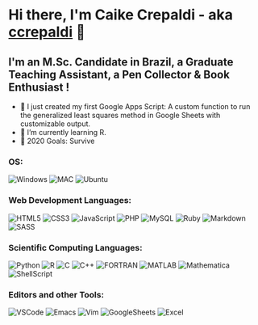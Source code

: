 # Hi there, I'm Caike Crepaldi - aka [ccrepaldi][website] 👋

## I'm an M.Sc. Candidate in Brazil, a Graduate Teaching Assistant, a Pen Collector & Book Enthusiast !

- 🔭 I just created my first Google Apps Script: A custom function to run the generalized least squares method in Google Sheets with customizable output.
- 🌱 I’m currently learning R.
- 🥅 2020 Goals: Survive

### OS:

![Windows](https://img.shields.io/badge/windows-0078D6?logo=windows&logoColor=white&style=for-the-badge)
![MAC](https://img.shields.io/badge/Mac-999999?logo=apple&logoColor=white&style=for-the-badge)
![Ubuntu](https://img.shields.io/badge/ubuntu-E95420?logo=ubuntu&logoColor=white&style=for-the-badge)

### Web Development Languages:

![HTML5](https://img.shields.io/badge/html5%20-%23E34F26.svg?&style=for-the-badge&logo=html5&logoColor=white)
![CSS3](https://img.shields.io/badge/css3%20-%231572B6.svg?&style=for-the-badge&logo=css3&logoColor=white)
![JavaScript](https://img.shields.io/badge/javascript-%23F7DF1E.svg?&style=for-the-badge&logo=javascript&logoColor=black)
![PHP](https://img.shields.io/badge/php-%23777BB4.svg?&style=for-the-badge&logo=php&logoColor=white)
![MySQL](https://img.shields.io/badge/mysql-%234479A1.svg?&style=for-the-badge&logo=mysql&logoColor=white)
![Ruby](https://img.shields.io/badge/ruby-%23CC342D.svg?&style=for-the-badge&logo=ruby&logoColor=white)
![Markdown](https://img.shields.io/badge/markdown-%23000000.svg?&style=for-the-badge&logo=markdown&logoColor=white)
![SASS](https://img.shields.io/badge/sass%20-%23CC6699.svg?&style=for-the-badge&logo=sass&logoColor=white)

### Scientific Computing Languages:
![Python](https://img.shields.io/badge/python%20-%2314354C.svg?&style=for-the-badge&logo=python&logoColor=white)
![R](https://img.shields.io/badge/r-%23276DC3.svg?&style=for-the-badge&logo=r&logoColor=white)
![C](https://img.shields.io/badge/c%20-%2300599C.svg?&style=for-the-badge&logo=c&logoColor=white)
![C++](https://img.shields.io/badge/c++%20-%2300599C.svg?&style=for-the-badge&logo=c%2B%2B&logoColor=white)
![FORTRAN](https://img.shields.io/badge/Fortran-%23744e97.svg?&style=for-the-badge&logo=fortran&logoColor=white)
![MATLAB](https://img.shields.io/badge/MATLAB-%230076A8.svg?&style=for-the-badge&logo=mathworks&logoColor=white)
![Mathematica](https://img.shields.io/badge/Mathematica-%23DD1100.svg?&style=for-the-badge&logo=wolfram%20mathematica&logoColor=white)
![ShellScript](https://img.shields.io/badge/shell_script%20-%23121011.svg?&style=for-the-badge&logo=gnu-bash&logoColor=white)

### Editors and other Tools:

![VSCode](https://img.shields.io/badge/VS%20Code%20-%23007ACC.svg?&style=for-the-badge&logo=visual%20studio%20code&logoColor=white)
![Emacs](https://img.shields.io/badge/Emacs-%237F5AB6.svg?&style=for-the-badge&logo=gnu%20emacs&logoColor=white)
![Vim](https://img.shields.io/badge/Vim-%23019733.svg?&style=for-the-badge&logo=vim&logoColor=white)
![GoogleSheets](https://img.shields.io/badge/Google%20Sheets-%230F9D58.svg?&style=for-the-badge&logo=google%20sheets&logoColor=white)
![Excel](https://img.shields.io/badge/Microsoft%20Excel-%23217346.svg?&style=for-the-badge&logo=microsoft%20excel&logoColor=white)



[website]: https://fap.if.usp.br/~crepaldi/